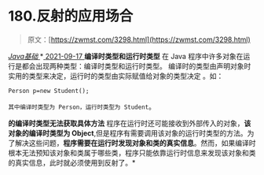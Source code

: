 <!--yml
category: 未分类
date: 0001-01-01 00:00:00
--->

# 180.反射的应用场合

> 原文：[https://zwmst.com/3298.html](https://zwmst.com/3298.html)

   [ *Java基础* ](https://zwmst.com/java%e5%9f%ba%e7%a1%80)*[ <time datetime="2021-09-18T01:14:48+08:00"> 2021-09-17 </time> ](https://zwmst.com/3298.html)  **编译时类型和运行时类型**
在 Java 程序中许多对象在运行是都会出现两种类型：编译时类型和运行时类型。 编译时的类型由声明对象时实用的类型来决定，运行时的类型由实际赋值给对象的类型决定 。如：

```
Person p=new Student();
```

`其中编译时类型为 Person，运行时类型为 Student`。

**的编译时类型无法获取具体方法**
程序在运行时还可能接收到外部传入的对象，**该对象的编译时类型为 Object**,但是程序有需要调用该对象的运行时类型的方法。为了解决这些问题，**程序需要在运行时发现对象和类的真实信息**。然而，如果编译时根本无法预知该对象和类属于哪些类，程序只能依靠运行时信息来发现该对象和类的真实信息，此时就必须使用到反射了。*